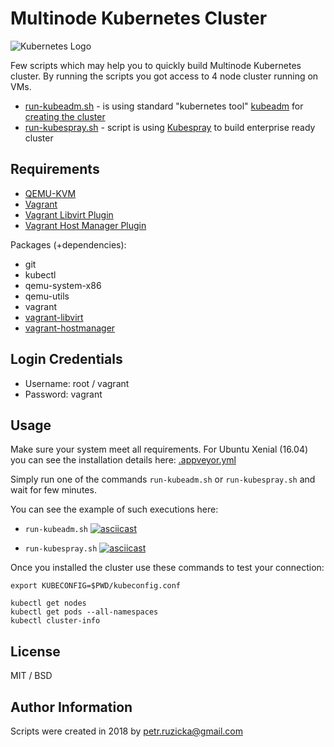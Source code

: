 # Multinode Kubernetes Cluster

![Kubernetes Logo](https://s28.postimg.org/lf3q4ocpp/k8s.png)

Few scripts which may help you to quickly build Multinode Kubernetes cluster.
By running the scripts you got access to 4 node cluster running on VMs.

* [run-kubeadm.sh](run-kubeadm.sh) - is using standard "kubernetes tool" [kubeadm](https://github.com/kubernetes/kubeadm) for [creating the cluster](https://kubernetes.io/docs/setup/independent/create-cluster-kubeadm/)
* [run-kubespray.sh](run-kubespray.sh) - script is using [Kubespray](https://github.com/kubernetes-incubator/kubespray) to build enterprise ready cluster

## Requirements
* [QEMU-KVM](https://en.wikibooks.org/wiki/QEMU/Installing_QEMU)
* [Vagrant](https://www.vagrantup.com/downloads.html)
* [Vagrant Libvirt Plugin](https://github.com/pradels/vagrant-libvirt)
* [Vagrant Host Manager Plugin](https://github.com/devopsgroup-io/vagrant-hostmanager)

Packages (+dependencies):
* git
* kubectl
* qemu-system-x86
* qemu-utils
* vagrant
* [vagrant-libvirt](https://github.com/vagrant-libvirt/vagrant-libvirt)
* [vagrant-hostmanager](https://github.com/devopsgroup-io/vagrant-hostmanager)

## Login Credentials

* Username: root / vagrant
* Password: vagrant

## Usage

Make sure your system meet all requirements.
For Ubuntu Xenial (16.04) you can see the installation details here: [.appveyor.yml](.appveyor.yml)

Simply run one of the commands `run-kubeadm.sh` or `run-kubespray.sh` and wait for few minutes.

You can see the example of such executions here:

* `run-kubeadm.sh`
[![asciicast](https://asciinema.org/a/174963.png)](https://asciinema.org/a/174963)

* `run-kubespray.sh`
[![asciicast](https://asciinema.org/a/174965.png)](https://asciinema.org/a/174965)

Once you installed the cluster use these commands to test your connection:

```
export KUBECONFIG=$PWD/kubeconfig.conf

kubectl get nodes
kubectl get pods --all-namespaces
kubectl cluster-info
```

## License

MIT / BSD

## Author Information

Scripts were created in 2018 by <petr.ruzicka@gmail.com>
